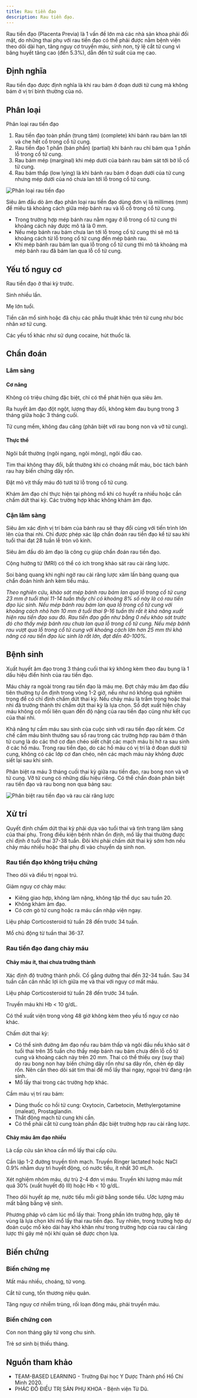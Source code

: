 ```yaml
---
title: Rau tiền đạo
description: Rau tiền đạo.
---
```


Rau tiền đạo (Placenta Previa) là 1 vấn đề lớn mà các nhà sản khoa phải đối mặt, do những thai phụ với rau tiền đạo có thể phải được nằm bệnh viện theo dõi dài hạn, tăng nguy cơ truyền máu, sinh non, tỷ lệ cắt tử cung vì băng huyết tăng cao (đến 5.3%), dẫn đến tử suất của mẹ cao.

## Định nghĩa

Rau tiền đạo được định nghĩa là khi rau bám ở đoạn dưới tử cung mà không bám ở vị trí bình thường của nó.

## Phân loại

Phân loại rau tiền đạo

1. Rau tiền đạo toàn phần (trung tâm) (complete) khi bánh rau bám lan tới và che hết cổ trong cổ tử cung.
2. Rau tiền đạo 1 phần (bán phần) (partial) khi bánh rau chỉ bám qua 1 phần lỗ trong cổ tử cung.
3. Rau bám mép (marginal) khi mép dưới của bánh rau bám sát tới bờ lỗ cổ tử cung.
4. Rau bám thấp (low lying) là khi bánh rau bám ở đoạn dưới của tử cung nhưng mép dưới của nó chưa lan tới lỗ trong cổ tử cung.

![Phân loại rau tiền đạo](../../../assets/san-khoa/rau-tien-dao/phan-loai-rau-tien-dao.png)

Siêu âm đầu dò âm đạo phân loại rau tiền đạo dùng đơn vị là millimes (mm) để miêu tả khoảng cách giữa mép bánh rau và lỗ cổ trong cổ tử cung.

- Trong trường hợp mép bánh rau nằm ngay ở lỗ trong cổ tử cung thì khoảng cách này được mô tả là 0 mm.
- Nếu mép bánh rau bám chưa lan tới lỗ trong cổ tử cung thì sẽ mô tả khoảng cách từ lỗ trong cổ tử cung đến mép bánh rau.
- Khi mép bánh rau bám lan qua lỗ trong cổ tử cung thì mô tả khoảng mà mép bánh rau đã bám lan qua lỗ cổ tử cung.

## Yếu tố nguy cơ

Rau tiền đạo ở thai kỳ trước.

Sinh nhiều lần.

Mẹ lớn tuổi.

Tiền căn mổ sinh hoặc đã chịu các phẫu thuật khác trên tử cung như bóc nhân xơ tử cung.

Các yếu tố khác như sử dụng cocaine, hút thuốc lá.

## Chẩn đoán

### Lâm sàng

#### Cơ năng

Không có triệu chứng đặc biệt, chỉ có thể phát hiện qua siêu âm.

Ra huyết âm đạo đột ngột, lượng thay đổi, không kèm đau bụng trong 3 tháng giữa hoặc 3 tháng cuối.

Tử cung mềm, không đau căng (phân biệt với rau bong non và vỡ tử cung).

#### Thực thể

Ngôi bất thường (ngôi ngang, ngôi mông), ngôi đầu cao.

Tim thai không thay đổi, bất thường khi có choáng mất máu, bóc tách bánh rau hay biến chứng dây rốn.

Đặt mỏ vịt thấy máu đỏ tươi từ lỗ trong cổ tử cung.

Khám âm đạo chỉ thực hiện tại phòng mổ khi có huyết ra nhiều hoặc cần chấm dứt thai kỳ. Các trường hợp khác không khám âm đạo.

### Cận lâm sàng

Siêu âm xác định vị trí bám của bánh rau sẽ thay đổi cùng với tiến trình lớn lên của thai nhi. Chỉ được phép xác lập chẩn đoán rau tiền đạo kể từ sau khi tuổi thai đạt 28 tuần lễ tròn vô kinh.

Siêu âm đầu dò âm đạo là công cụ giúp chẩn đoán rau tiền đạo.

Cộng hưởng từ (MRI) có thể có ích trong khảo sát rau cài răng lược.

Soi bàng quang khi nghi ngờ rau cài răng lược xâm lấn bàng quang qua chẩn đoán hình ảnh kèm tiểu máu.

_Theo nghiên cứu, khảo sát mép bánh rau bám lan qua lỗ trong cổ tử cung 23 mm ở tuổi thai 11-14 tuần thấy chỉ có khoảng 8% số này là có rau tiền đạo lúc sinh. Nếu mép bánh rau bám lan qua lỗ trong cổ tử cung với khoảng cách nhỏ hơn 10 mm ở tuổi thai 9-16 tuần thì rất ít khả năng xuất hiện rau tiền đạo sau đó. Rau tiền đạo gần như bằng 0 nếu khảo sát trước đó cho thấy mép bánh rau chưa lan qua lỗ trong cổ tử cung. Nếu mép bánh rau vượt qua lỗ trong cổ tử cung với khoảng cách lớn hơn 25 mm thì khả năng có rau tiền đạo lúc sinh là rất lớn, đạt đến 40-100%._

## Bệnh sinh

Xuất huyết âm đạo trong 3 tháng cuối thai kỳ không kèm theo đau bụng là 1 dấu hiệu điển hình của rau tiền đạo.

Máu chảy ra ngoài trong rau tiền đạo là máu mẹ. Đợt chảy máu âm đạo đầu tiên thường tự ổn định trong vòng 1-2 giờ, nếu như nó không quá nghiêm trọng để có chỉ định chấm dứt thai kỳ. Nếu chảy máu là trầm trọng hoặc thai nhi đã trưởng thành thì chấm dứt thai kỳ là lựa chọn. Số đợt xuất hiện chảy máu không có mối liên quan đến độ nặng của rau tiền đạo cũng như kết cục của thai nhi.

Khả năng tự cầm máu sau sinh của cuộc sinh với rau tiền đạo rất kém. Cơ chế cầm máu bình thường sau sổ rau trong các trường hợp rau bám ở thân tử cung là do các thớ cơ đan chéo siết chặt các mạch máu bị hở ra sau sinh ở các hồ máu. Trong rau tiền đạo, do các hồ máu có vị trí là ở đoạn dưới tử cung, không có các lớp cơ đan chéo, nên các mạch máu này không được siết lại sau khi sinh.

Phân biệt ra máu 3 tháng cuối thai kỳ giữa rau tiền đạo, rau bong non và vỡ tử cung. Vỡ tử cung có những dấu hiệu riêng. Có thể chẩn đoán phân biệt rau tiền đạo và rau bong non qua bảng sau:

![Phân biệt rau tiền đạo và rau cài răng lược](../../../assets/san-khoa/rau-tien-dao/phan-biet-rau-tien-dao-va-rau-cai-rang-luoc.png)

## Xử trí

Quyết định chấm dứt thai kỳ phải dựa vào tuổi thai và tình trạng lâm sàng của thai phụ. Trong điều kiện bệnh nhân ổn định, mổ lấy thai thường được chỉ định ở tuổi thai 37-38 tuần. Đôi khi phải chấm dứt thai kỳ sớm hơn nếu chảy máu nhiều hoặc thai phụ đi vào chuyển dạ sinh non.

### Rau tiền đạo không triệu chứng

Theo dõi và điều trị ngoại trú.

Giảm nguy cơ chảy máu:

- Kiêng giao hợp, không làm nặng, không tập thể dục sau tuần 20.
- Không khám âm đạo.
- Có cơn gò tử cung hoặc ra máu cần nhập viện ngay.

Liệu pháp Corticosteroid từ tuần 28 đến trước 34 tuần.

Mổ chủ động từ tuần thai 36-37.

### Rau tiền đạo đang chảy máu

#### Chảy máu ít, thai chưa trưởng thành

Xác định độ trưởng thành phổi. Cố gắng dưỡng thai đến 32-34 tuần. Sau 34 tuần cần cân nhắc lợi ích giữa mẹ và thai với nguy cơ mất máu.

Liệu pháp Corticosteroid từ tuần 28 đến trước 34 tuần.

Truyền máu khi Hb < 10 g/dL.

Có thể xuất viện trong vòng 48 giờ không kèm theo yếu tố nguy cơ nào khác.

Chấm dứt thai kỳ:

- Có thể sinh đường âm đạo nếu rau bám thấp và ngôi đầu nếu khảo sát ở tuổi thai trên 35 tuần cho thấy mép bánh rau bám chưa đến lỗ cổ tử cung và khoảng cách này trên 20 mm. Thai có thể thiếu oxy (suy thai) do rau bong non hay biến chứng dây rốn như sa dây rốn, chèn ép dây rốn. Nên cần theo dõi sát tim thai để mổ lấy thai ngay, ngoại trừ đang rặn sinh.
- Mổ lấy thai trong các trường hợp khác.

Cầm máu vị trí rau bám:

- Dùng thuốc co hồi tử cung: Oxytocin, Carbetocin, Methylergotamine (maleat), Prostaglandin.
- Thắt động mạch tử cung khi cần.
- Có thể phải cắt tử cung toàn phần đặc biệt trường hợp rau cài răng lược.

#### Chảy máu âm đạo nhiều

Là cấp cứu sản khoa cần mổ lấy thai cấp cứu.

Cần lập 1-2 đường truyền tĩnh mạch. Truyền Ringer lactated hoặc NaCl 0.9% nhằm duy trì huyết động, có nước tiểu, ít nhất 30 mL/h.

Xét nghiệm nhóm máu, dự trù 2-4 đơn vị máu. Truyền khi lượng máu mất quá 30% (xuất huyết độ III) hoặc Hb < 10 g/dL.

Theo dõi huyết áp mẹ, nước tiểu mỗi giờ bằng sonde tiểu. Ước lượng máu mất bằng bằng vệ sinh.

Phương pháp vô cảm lúc mổ lấy thai: Trong phần lớn trường hợp, gây tê vùng là lựa chọn khi mổ lấy thai rau tiền đạo. Tuy nhiên, trong trường hợp dự đoán cuộc mổ kéo dài hay khó khăn như trong trường hợp của rau cài răng lược thì gây mê nội khí quản sẽ được chọn lựa.

## Biến chứng

### Biến chứng mẹ

Mất máu nhiều, choáng, tử vong.

Cắt tử cung, tổn thương niệu quản.

Tăng nguy cơ nhiễm trùng, rối loạn đông máu, phải truyền máu.

### Biến chứng con

Con non tháng gây tử vong chu sinh.

Trẻ sơ sinh bị thiếu tháng.

## Nguồn tham khảo

- TEAM-BASED LEARNING - Trường Đại học Y Dược Thành phố Hồ Chí Minh 2020.
- PHÁC ĐỒ ĐIỀU TRỊ SẢN PHỤ KHOA - Bệnh viện Từ Dũ.
